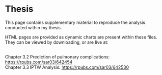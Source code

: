 # Thesis <br>
This page contains supplementary material to reproduce the analysis conducted within my thesis.

HTML pages are provided as dynamic charts are present within these files. They can be viewed by downloading, or are live at:<br><br>

Chapter 3.2 Prediction of pulmonary complications: https://rpubs.com/sar03/642454 <br>
Chapter 3.3 IPTW Analysis: https://rpubs.com/sar03/642530
